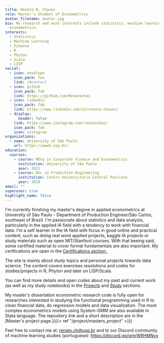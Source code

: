 ```yaml
---
title: Renato M. Chavez
role: Master's Student of Econometrics
avatar_filename: avatar.jpg
bio: My research and work interests include statistics, machine learning and
  econometrics.
interests:
  - Statistics
  - Machine Learning
  - Finance
  - R
  - Phyton
  - Scala
  - LISP
social:
  - icon: envelope
    icon_pack: fas
    link: /#contact
  - icon: github
    icon_pack: fab
    link: https://github.com/Renatochaz
  - icon: linkedin
    icon_pack: fab
    link: https://www.linkedin.com/in/renato-chavez/
  - display:
      header: false
    link: https://www.instagram.com/renatochaz/
    icon_pack: fab
    icon: instagram
organizations:
  - name: University of São Paulo
    url: https://www5.usp.br/
education:
  courses:
    - course: MEng in Corporate Finance and Econometrics
      institution: University of São Paulo
      year: 2021
    - course: BSc in Production Engineering
      institution: Centro Universitário Central Paulista
      year: 2018
email: ""
superuser: true
highlight_name: false
---
```

I'm currently finishing my master's degree in applied econometrics at  University of São Paulo - Department of Production Engineer/São Carlos, southeast of Brazil. I'm passionate about statistics and data analysis, particularly in the applied IA field with a tendency to work with financial data. I'm a self learner in the IA field with focus in good online and practical content, such as doing real word applied projects, kaggle IA projects or study materials such as open MIT/Stanford courses. With that beeing said, some certified material to cover formal fundamentals are also important. My certfications are open in the [Certifications section.](#certifications)


The site is mainly about study topics and personal projects towards data science. The content covers exercises resolutions and codes for studies/projects in R, Phyton and later on LISP/Scala.

You can find more details and open codes about my past and current work (as well as my study notebooks) in the [Projects](#projects) and [Study](#study) sections.

My master's dissertation econometric research code is fully open for researches interested in studying the functional programming used in R to clean financial data, do regression models and data visualization. The most complex econometrics models using System-GMM are also avaliable in Stata language. The repository link and a short description are in the [Master's project page.]({{< ref "/project/masters_project" >}})


Feel free to contact me at: renato.ch@usp.br and to our Discord community of machine learning studies (portuguese): https://discord.gg/qmrWRHMNyy
